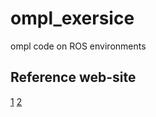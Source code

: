 ompl_exersice
====

ompl code on ROS environments

## Reference web-site
[1](http://ompl.kavrakilab.org/)
[2](https://robotics.naist.jp/edu/text/?Robotics%2FOMPL#OMPLProgramming)
